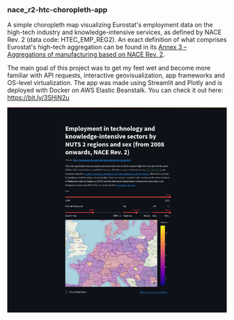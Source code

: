### nace_r2-htc-choropleth-app

A simple choropleth map visualizing Eurostat's employment data on the high-tech
industry and knowledge-intensive services, as defined by NACE Rev. 2 (data code:
HTEC_EMP_REG2). An exact definition of what comprises Eurostat's high-tech
aggregation can be found in its [Annex 3 – Aggregations of manufacturing based on NACE Rev. 2](https://ec.europa.eu/eurostat/cache/metadata/Annexes/htec_esms_an3.pdf).

The main goal of this project was to get my feet wet and become more familiar
with API requests, interactive geovisualization, app frameworks and OS-level
virtualization. The app was made using Streamlit and Plotly and is deployed
with Docker on AWS Elastic Beanstalk. You can check it out here: https://bit.ly/3SHiN2u

<picture>
  <source media="(prefers-color-scheme: light)" srcset="screenshot_light.png">
  <source media="(prefers-color-scheme: dark)" srcset="screenshot_dark.png">
  <img alt="Shows a preview of the web app." src="screenshot_dark.png">
</picture>

